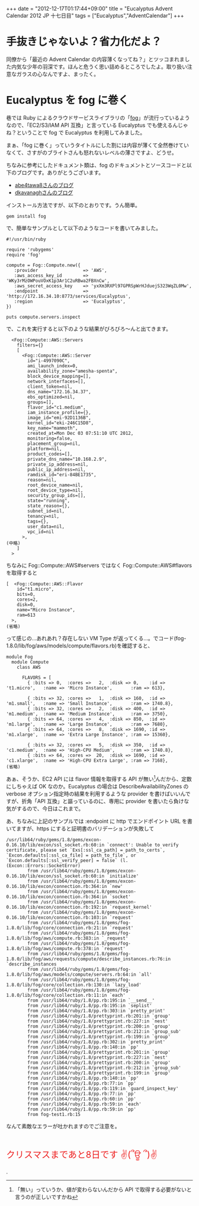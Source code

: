+++
date = "2012-12-17T01:17:44+09:00"
title = "Eucalyptus Advent Calendar 2012 JP 十七日目"
tags = ["Eucalyptus","AdventCalendar"]
+++

# 手抜きじゃないよ？省力化だよ？

同僚から「最近の Advent Calendar の内容薄くなってね？」とツッコまれました内気な少年の羽深です。ほんと危うく思い詰めるところでしたよ。取り扱い注意なガラスの心なんですよ、まったく。

# Eucalyptus を fog に巻く

巷では Ruby によるクラウドサービスライブラリの「[fog](http://fog.io/1.8.0/)」が流行っているようなので、「EC2/S3/IAM API 互換」と言っている Eucalyptus でも使えるんじゃね？ということで fog で Eucalyptus を利用してみました。

まぁ、「fog に巻く」っていうタイトルにした割には内容が薄くて全然巻けていなくて、さすがのブライトさんも怒れないレベルの薄さですよ、どうせ。

ちなみに参考にしたドキュメント類は、fog のドキュメントとソースコードと以下のブログです。ありがとうございます。

* [abe4tawa8さんのブログ](|http://d.hatena.ne.jp/abe4tawa8/20110701/p1)
* [dkavanaghさんのブログ](|http://coderslike.us/2011/10/19/using-the-ruby-fog-library-to-connect-with-eucalyptus/)

インストール方法ですが、以下のとおりです。うん簡単。
```
gem install fog
```

で、簡単なサンプルとして以下のようなコードを書いてみました。

```
#!/usr/bin/ruby

require 'rubygems'
require 'fog'

compute = Fog::Compute.new({
   :provider                 => 'AWS',
   :aws_access_key_id        => 'WKy3rMzOWPouVOxK1p3Ar1C2uRBwa2FBXnCw',
   :aws_secret_access_key    => 'yxXm3RXPl97GPRSpWrHJduejS323WqZL0Mw',
   :endpoint                 => 'http://172.16.34.10:8773/services/Eucalyptus',
   :region                   => 'Eucalyptus',
})

puts compute.servers.inspect
```

で、これを実行すると以下のような結果がびろびろ～んと出てきます。
```
  <Fog::Compute::AWS::Servers
    filters={}
    [
      <Fog::Compute::AWS::Server
        id="i-4997090C",
        ami_launch_index=0,
        availability_zone="amesha-spenta",
        block_device_mapping=[],
        network_interfaces=[],
        client_token=nil,
        dns_name="172.16.34.37",
        ebs_optimized=nil,
        groups=[],
        flavor_id="c1.medium",
        iam_instance_profile={},
        image_id="emi-92D1136B",
        kernel_id="eki-246C15D8",
        key_name="mammoth",
        created_at=Mon Dec 03 07:51:10 UTC 2012,
        monitoring=false,
        placement_group=nil,
        platform=nil,
        product_codes=[],
        private_dns_name="10.168.2.9",
        private_ip_address=nil,
        public_ip_address=nil,
        ramdisk_id="eri-84BE1735",
        reason=nil,
        root_device_name=nil,
        root_device_type=nil,
        security_group_ids=[],
        state="running",
        state_reason={},
        subnet_id=nil,
        tenancy=nil,
        tags={},
        user_data=nil,
        vpc_id=nil
      >,
(中略)
    ]
  >
```

ちなみに Fog::Compute::AWS#servers ではなく Fog::Compute::AWS#flavors を取得すると
```
[  <Fog::Compute::AWS::Flavor
    id="t1.micro",
    bits=0,
    cores=2,
    disk=0,
    name="Micro Instance",
    ram=613
  >,
(省略)
```
って感じの…あれあれ？存在しない VM Type が返ってくる…。でコード(fog-1.8.0/lib/fog/aws/models/compute/flavors.rb)を確認すると、
```
module Fog
  module Compute
    class AWS

      FLAVORS = [
        { :bits => 0,  :cores =>   2,  :disk => 0,    :id =>  't1.micro',   :name => 'Micro Instance',       :ram => 613},

        { :bits => 32, :cores =>   1,  :disk => 160,  :id =>  'm1.small',   :name => 'Small Instance',       :ram => 1740.8},
        { :bits => 32, :cores =>   2,  :disk => 400,  :id =>  'm1.medium',  :name => 'Medium Instance',      :ram => 3750},
        { :bits => 64, :cores =>   4,  :disk => 850,  :id =>  'm1.large',   :name => 'Large Instance',       :ram => 7680},
        { :bits => 64, :cores =>   8,  :disk => 1690, :id =>  'm1.xlarge',  :name => 'Extra Large Instance', :ram => 15360},

        { :bits => 32, :cores =>   5,  :disk => 350,  :id =>  'c1.medium',  :name => 'High-CPU Medium',      :ram => 1740.8},
        { :bits => 64, :cores =>  20,  :disk => 1690, :id =>  'c1.xlarge',  :name => 'High-CPU Extra Large', :ram => 7168},
(省略)
```
あぁ、そうか、EC2 API には flavor 情報を取得する API が無い[^1]んだから、定数にしちゃえば OK なのか。Eucalyptus の場合は DescribeAvailabilityZones の verbose オプション指定時の結果を利用するような provider を書けばいいんですが、折角「API 互換」と謳っているのに、専用に provider を書いたら負けな気がするので、今日はこれまで。

[^1]: 「無い」っていうか、値が変わらないんだから API で取得する必要がないと言うのが正しいですかね

あ、ちなみに上記のサンプルでは :endpoint に http でエンドポイント URL を書いてますが、https にすると証明書のバリデーションが失敗して
```
/usr/lib64/ruby/gems/1.8/gems/excon-0.16.10/lib/excon/ssl_socket.rb:60:in `connect': Unable to verify certificate, please set `Exs[:ssl_ca_path] = path_to_certs`, `Excon.defaults[:ssl_ca_file] = path_to_file`, or `Excon.defaults[:ssl_verify_peer] = false` (l. (Excon::Errors::SocketError)
        from /usr/lib64/ruby/gems/1.8/gems/excon-0.16.10/lib/excon/ssl_socket.rb:60:in `initialize'
        from /usr/lib64/ruby/gems/1.8/gems/excon-0.16.10/lib/excon/connection.rb:364:in `new'
        from /usr/lib64/ruby/gems/1.8/gems/excon-0.16.10/lib/excon/connection.rb:364:in `socket'
        from /usr/lib64/ruby/gems/1.8/gems/excon-0.16.10/lib/excon/connection.rb:192:in `request_kernel'
        from /usr/lib64/ruby/gems/1.8/gems/excon-0.16.10/lib/excon/connection.rb:103:in `request'
        from /usr/lib64/ruby/gems/1.8/gems/fog-1.8.0/lib/fog/core/connection.rb:21:in `request'
        from /usr/lib64/ruby/gems/1.8/gems/fog-1.8.0/lib/fog/aws/compute.rb:383:in `_request'
        from /usr/lib64/ruby/gems/1.8/gems/fog-1.8.0/lib/fog/aws/compute.rb:378:in `request'
        from /usr/lib64/ruby/gems/1.8/gems/fog-1.8.0/lib/fog/aws/requests/compute/describe_instances.rb:76:in `describe_instances
        from /usr/lib64/ruby/gems/1.8/gems/fog-1.8.0/lib/fog/aws/models/compute/servers.rb:64:in `all'
        from /usr/lib64/ruby/gems/1.8/gems/fog-1.8.0/lib/fog/core/collection.rb:130:in `lazy_load'
        from /usr/lib64/ruby/gems/1.8/gems/fog-1.8.0/lib/fog/core/collection.rb:11:in `each'
        from /usr/lib64/ruby/1.8/pp.rb:195:in `__send__'
        from /usr/lib64/ruby/1.8/pp.rb:195:in `seplist'
        from /usr/lib64/ruby/1.8/pp.rb:303:in `pretty_print'
        from /usr/lib64/ruby/1.8/prettyprint.rb:201:in `group'
        from /usr/lib64/ruby/1.8/prettyprint.rb:227:in `nest'
        from /usr/lib64/ruby/1.8/prettyprint.rb:200:in `group'
        from /usr/lib64/ruby/1.8/prettyprint.rb:212:in `group_sub'
        from /usr/lib64/ruby/1.8/prettyprint.rb:199:in `group'
        from /usr/lib64/ruby/1.8/pp.rb:302:in `pretty_print'
        from /usr/lib64/ruby/1.8/pp.rb:140:in `pp'
        from /usr/lib64/ruby/1.8/prettyprint.rb:201:in `group'
        from /usr/lib64/ruby/1.8/prettyprint.rb:227:in `nest'
        from /usr/lib64/ruby/1.8/prettyprint.rb:200:in `group'
        from /usr/lib64/ruby/1.8/prettyprint.rb:212:in `group_sub'
        from /usr/lib64/ruby/1.8/prettyprint.rb:199:in `group'
        from /usr/lib64/ruby/1.8/pp.rb:140:in `pp'
        from /usr/lib64/ruby/1.8/pp.rb:77:in `pp'
        from /usr/lib64/ruby/1.8/pp.rb:119:in `guard_inspect_key'
        from /usr/lib64/ruby/1.8/pp.rb:77:in `pp'
        from /usr/lib64/ruby/1.8/pp.rb:60:in `pp'
        from /usr/lib64/ruby/1.8/pp.rb:59:in `each'
        from /usr/lib64/ruby/1.8/pp.rb:59:in `pp'
        from fog-test1.rb:15
```

なんて素敵なエラーが吐かれますのでご注意を。

<br/><br/><font size="5" color="#ee2222">クリスマスまであと8日です ✌(՞ਊ ՞)✌</font>

.

